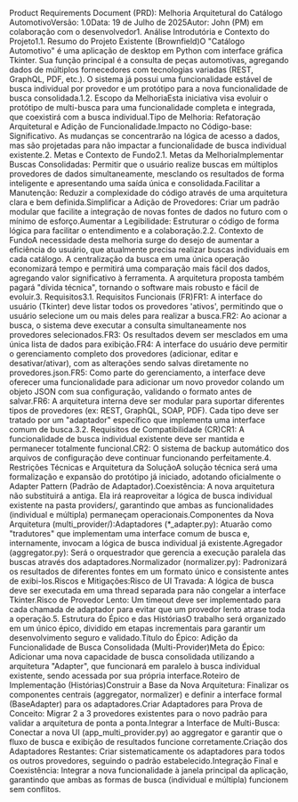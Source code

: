 Product Requirements Document (PRD): Melhoria Arquitetural do Catálogo AutomotivoVersão: 1.0Data: 19 de Julho de 2025Autor: John (PM) em colaboração com o desenvolvedor1. Análise Introdutória e Contexto do Projeto1.1. Resumo do Projeto Existente (Brownfield)O "Catálogo Automotivo" é uma aplicação de desktop em Python com interface gráfica Tkinter. Sua função principal é a consulta de peças automotivas, agregando dados de múltiplos fornecedores com tecnologias variadas (REST, GraphQL, PDF, etc.). O sistema já possui uma funcionalidade estável de busca individual por provedor e um protótipo para a nova funcionalidade de busca consolidada.1.2. Escopo da MelhoriaEsta iniciativa visa evoluir o protótipo de multi-busca para uma funcionalidade completa e integrada, que coexistirá com a busca individual.Tipo de Melhoria: Refatoração Arquitetural e Adição de Funcionalidade.Impacto no Código-base: Significativo. As mudanças se concentrarão na lógica de acesso a dados, mas são projetadas para não impactar a funcionalidade de busca individual existente.2. Metas e Contexto de Fundo2.1. Metas da MelhoriaImplementar Buscas Consolidadas: Permitir que o usuário realize buscas em múltiplos provedores de dados simultaneamente, mesclando os resultados de forma inteligente e apresentando uma saída única e consolidada.Facilitar a Manutenção: Reduzir a complexidade do código através de uma arquitetura clara e bem definida.Simplificar a Adição de Provedores: Criar um padrão modular que facilite a integração de novas fontes de dados no futuro com o mínimo de esforço.Aumentar a Legibilidade: Estruturar o código de forma lógica para facilitar o entendimento e a colaboração.2.2. Contexto de FundoA necessidade desta melhoria surge do desejo de aumentar a eficiência do usuário, que atualmente precisa realizar buscas individuais em cada catálogo. A centralização da busca em uma única operação economizará tempo e permitirá uma comparação mais fácil dos dados, agregando valor significativo à ferramenta. A arquitetura proposta também pagará "dívida técnica", tornando o software mais robusto e fácil de evoluir.3. Requisitos3.1. Requisitos Funcionais (FR)FR1: A interface do usuário (Tkinter) deve listar todos os provedores 'ativos', permitindo que o usuário selecione um ou mais deles para realizar a busca.FR2: Ao acionar a busca, o sistema deve executar a consulta simultaneamente nos provedores selecionados.FR3: Os resultados devem ser mesclados em uma única lista de dados para exibição.FR4: A interface do usuário deve permitir o gerenciamento completo dos provedores (adicionar, editar e desativar/ativar), com as alterações sendo salvas diretamente no provedores.json.FR5: Como parte do gerenciamento, a interface deve oferecer uma funcionalidade para adicionar um novo provedor colando um objeto JSON com sua configuração, validando o formato antes de salvar.FR6: A arquitetura interna deve ser modular para suportar diferentes tipos de provedores (ex: REST, GraphQL, SOAP, PDF). Cada tipo deve ser tratado por um "adaptador" específico que implementa uma interface comum de busca.3.2. Requisitos de Compatibilidade (CR)CR1: A funcionalidade de busca individual existente deve ser mantida e permanecer totalmente funcional.CR2: O sistema de backup automático dos arquivos de configuração deve continuar funcionando perfeitamente.4. Restrições Técnicas e Arquitetura da SoluçãoA solução técnica será uma formalização e expansão do protótipo já iniciado, adotando oficialmente o Adapter Pattern (Padrão de Adaptador).Coexistência: A nova arquitetura não substituirá a antiga. Ela irá reaproveitar a lógica de busca individual existente na pasta providers/, garantindo que ambas as funcionalidades (individual e múltipla) permaneçam operacionais.Componentes da Nova Arquitetura (multi_provider/):Adaptadores (*_adapter.py): Atuarão como "tradutores" que implementam uma interface comum de busca e, internamente, invocam a lógica de busca individual já existente.Agregador (aggregator.py): Será o orquestrador que gerencia a execução paralela das buscas através dos adaptadores.Normalizador (normalizer.py): Padronizará os resultados de diferentes fontes em um formato único e consistente antes de exibi-los.Riscos e Mitigações:Risco de UI Travada: A lógica de busca deve ser executada em uma thread separada para não congelar a interface Tkinter.Risco de Provedor Lento: Um timeout deve ser implementado para cada chamada de adaptador para evitar que um provedor lento atrase toda a operação.5. Estrutura do Épico e das HistóriasO trabalho será organizado em um único épico, dividido em etapas incrementais para garantir um desenvolvimento seguro e validado.Título do Épico: Adição da Funcionalidade de Busca Consolidada (Multi-Provider)Meta do Épico: Adicionar uma nova capacidade de busca consolidada utilizando a arquitetura "Adapter", que funcionará em paralelo à busca individual existente, sendo acessada por sua própria interface.Roteiro de Implementação (Histórias)Construir a Base da Nova Arquitetura: Finalizar os componentes centrais (aggregator, normalizer) e definir a interface formal (BaseAdapter) para os adaptadores.Criar Adaptadores para Prova de Conceito: Migrar 2 a 3 provedores existentes para o novo padrão para validar a arquitetura de ponta a ponta.Integrar a Interface de Multi-Busca: Conectar a nova UI (app_multi_provider.py) ao aggregator e garantir que o fluxo de busca e exibição de resultados funcione corretamente.Criação dos Adaptadores Restantes: Criar sistematicamente os adaptadores para todos os outros provedores, seguindo o padrão estabelecido.Integração Final e Coexistência: Integrar a nova funcionalidade à janela principal da aplicação, garantindo que ambas as formas de busca (individual e múltipla) funcionem sem conflitos.